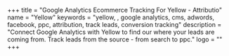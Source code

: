 +++
title = "Google Analytics Ecommerce Tracking For Yellow - Attributio"
name = "Yellow"
keywords = "yellow, , google analytics, cms, adwords, facebook, ppc, attribution, track leads, conversion tracking"
description = "Connect Google Analytics with Yellow to find our where your leads are coming from. Track leads from the source - from search to ppc."
logo = ""
+++
